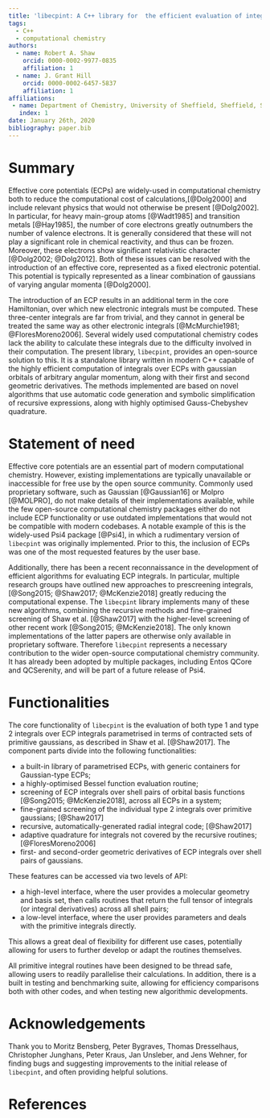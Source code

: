 ```yaml
---
title: 'libecpint: A C++ library for  the efficient evaluation of integrals over effective core potentials'
tags:
  - C++
  - computational chemistry
authors:
  - name: Robert A. Shaw
    orcid: 0000-0002-9977-0835
    affiliation: 1
  - name: J. Grant Hill
    orcid: 0000-0002-6457-5837
    affiliation: 1
affiliations:
 - name: Department of Chemistry, University of Sheffield, Sheffield, S3 7HF
   index: 1
date: January 26th, 2020
bibliography: paper.bib
---
```


# Summary
Effective core potentials (ECPs) are widely-used in computational chemistry both to reduce the computational cost of calculations,[@Dolg2000] and include relevant physics that would not otherwise be present [@Dolg2002]. In particular, for heavy main-group atoms [@Wadt1985] and transition metals [@Hay1985], the number of core electrons greatly outnumbers the number of valence electrons. It is generally considered that these will not play a significant role in chemical reactivity, and thus can be frozen. Moreover, these electrons show significant relativistic character [@Dolg2002; @Dolg2012]. Both of these issues can be resolved with the introduction of an effective core, represented as a fixed electronic potential. This potential is typically represented as a linear combination of gaussians of varying angular momenta [@Dolg2000].

The introduction of an ECP results in an additional term in the core  Hamiltonian, over which new electronic integrals must be computed. These three-center integrals are far from trivial, and they cannot in general be treated the same way as other electronic integrals [@McMurchie1981; @FloresMoreno2006]. Several widely used computational chemistry codes lack the ability to calculate these integrals due to the difficulty involved in their computation. The present library, `libecpint`, provides an open-source solution to this. It is a standalone library written in modern C++ capable of the highly efficient computation of integrals over ECPs with gaussian orbitals of arbitrary angular momentum, along with their first and second geometric derivatives. The methods implemented are based on novel algorithms that use automatic code generation and symbolic simplification of recursive expressions, along with highly optimised Gauss-Chebyshev quadrature.

# Statement of need

Effective core potentials are an essential part of modern computational chemistry. However, existing implementations are typically unavailable or inaccessible for free use by the open source community. Commonly used proprietary software, such as Gaussian [@Gaussian16] or Molpro [@MOLPRO], do not make details of their implementations available, while the few open-source computational chemistry packages either do not include ECP functionality or use outdated implementations that would not be compatible with modern codebases. A notable example of this is the widely-used Psi4 package [@Psi4], in which a rudimentary version of `libecpint` was originally implemented. Prior to this, the inclusion of ECPs was one of the most requested features by the user base.

Additionally, there has been a recent reconnaissance in the development of efficient algorithms for evaluating ECP integrals. In particular, multiple research groups have outlined new approaches to prescreening integrals,[@Song2015; @Shaw2017; @McKenzie2018] greatly reducing the computational expense. The `libecpint` library implements many of these new algorithms, combining the recursive methods and fine-grained screening of Shaw et al. [@Shaw2017] with the higher-level screening of other recent work [@Song2015; @McKenzie2018]. The only known implementations of the latter papers are otherwise only available in proprietary software. Therefore `libecpint` represents a necessary contribution to the wider open-source computational chemistry community. It has already been adopted by multiple packages, including Entos QCore and QCSerenity, and will be part of a future release of Psi4.

# Functionalities

The core functionality of `libecpint` is the evaluation of both type 1 and type 2 integrals over ECP integrals parametrised in terms of contracted sets of primitive gaussians, as described in Shaw et al. [@Shaw2017]. The component parts divide into the following functionalities:

- a built-in library of parametrised ECPs, with generic containers for Gaussian-type ECPs;
- a highly-optimised Bessel function evaluation routine;
- screening of ECP integrals over shell pairs of orbital basis functions [@Song2015; @McKenzie2018], across all ECPs in a system;
- fine-grained screening of the individual type 2 integrals over primitive gaussians; [@Shaw2017]
- recursive, automatically-generated radial integral code; [@Shaw2017]
- adaptive quadrature for integrals not covered by the recursive routines; [@FloresMoreno2006]
- first- and second-order geometric derivatives of ECP integrals over shell pairs of gaussians.

These features can be accessed via two levels of API:

- a high-level interface, where the user provides a molecular geometry and basis set, then calls routines that return the full tensor of integrals (or integral derivatives) across all shell pairs;
- a low-level interface, where the user provides parameters and deals with the primitive integrals directly.

This allows a great deal of flexibility for different use cases, potentially allowing for users to further develop or adapt the routines themselves.

All primitive integral routines have been designed to be thread safe, allowing users to readily parallelise their calculations. In addition, there is a built in testing and benchmarking suite, allowing for efficiency comparisons both with other codes, and when testing new algorithmic developments.  

# Acknowledgements

Thank you to Moritz Bensberg, Peter Bygraves, Thomas Dresselhaus, Christopher Junghans, Peter Kraus, Jan Unsleber, and Jens Wehner, for finding bugs and suggesting improvements to the initial release of `libecpint`, and often providing helpful solutions.

# References
